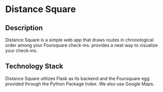 # Distance Square

## Description

Distance Square is a simple web app that draws routes in chronological order among your Foursquare check-ins.
provides a neat way to visualize your check-ins.

## Technology Stack

Distance Square utilizes Flask as its backend and the Foursquare egg provided through the Python Package Index.
We also use Google Maps.
